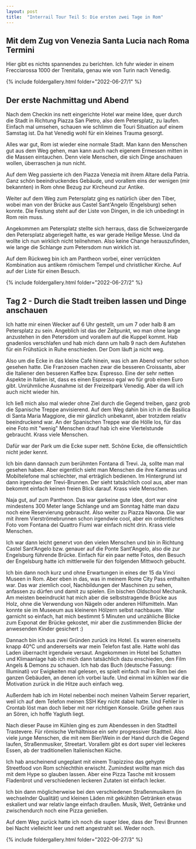 ```yaml
---
layout: post
title:  "Interrail Tour Teil 5: Die ersten zwei Tage in Rom"
---
```


## Mit dem Zug von Venezia Santa Lucia nach Roma Termini
Hier gibt es nichts spannendes zu berichten. Ich fuhr wieder in einem Frecciarossa 1000 der Trenitalia, genau wie von Turin nach Venedig.

{% include foldergallery.html folder="2022-06-27/1" %}

## Der erste Nachmittag und Abend
Nach dem Checkin ins nett eingerichte Hotel war meine Idee, quer durch die Stadt in Richtung Piazza San Pietro, also dem Petersplatz, zu laufen.
Einfach mal umsehen, schauen wie schlimm die Touri Situation auf einem Samstag ist.
Da hat Venedig wohl für ein kleines Trauma gesorgt.

Alles war gut, Rom ist wieder eine normale Stadt.
Man kann den Menschen gut aus dem Weg gehen, man kann auch nach eigenem Ermessen mitten in die Massen eintauchen.
Denn viele Menschen, die sich Dinge anschauen wollen, überraschen ja nun nicht.

Auf dem Weg passierte ich den Piazza Venezia mit ihrem Altare della Patria.
Ganz schön beeindruckendes Gebäude, und vorallem eins der wenigen (mir bekannten) in Rom ohne Bezug zur Kircheund zur Antike.

Weiter auf dem Weg zum Petersplatz ging es natürlich über den Tiber, wobei man von der Brücke aus Castel Sant'Angelo (Engelsburg) sehen konnte. 
Die Festung steht auf der Liste von Dingen, in die ich unbedingt in Rom rein muss.

Angekommen am Petersplatz stellte sich herraus, dass die Schweizergarde den Petersplatz abgeriegelt hatte, es war gerade Heilige Messe.
Und da wollte ich nun wirklich nicht teilnehmen.
Also keine Change herauszufinden, wie lange die Schlange zum Petersdom nun wirklich ist.

Auf dem Rückweg bin ich am Pantheon vorbei, einer verrückten Kombination aus antikem römischem Tempel und christlicher Kirche. Auf auf der Liste für einen Besuch.

{% include foldergallery.html folder="2022-06-27/2" %}

## Tag 2 - Durch die Stadt treiben lassen und Dinge anschauen
Ich hatte mir einen Wecker auf 6 Uhr gestellt, um um 7 oder halb 8 am Petersplatz zu sein.
Angeblich ist das der Zeitpunkt, wo man ohne lange anzustehen in den Petersdom und vorallem auf die Kuppel kommt.
Hab gnadenlos verschlafen und hab mich dann um halb 9 nach dem Aufstehen für ein Frühstück in Ruhe enschieden.
Der Dom läuft ja nicht weg.

Also um die Ecke in das kleine Café hinein, was ich am Abend vorher schon gesehen hatte.
Die Franzosen machen zwar die besseren Croissants, aber die Italiener den besseren Kaffee bzw. Espresso. 
Eine der sehr netten Aspekte in Italien ist, dass es einen Espresso egal wo für grob einen Euro gibt.
Unrühmliche Ausnahme ist der Freizeitpark Venedig. Aber da will ich auch nicht wieder hin.

Ich ließ mich also mal wieder ohne Ziel durch die Gegend treiben, ganz grob die Spanische Treppe anvisierend.
Auf dem Weg dahin bin ich in die Basilica di Santa Maria Maggiore, die mir gänzlich unbekannt, aber trotzdem relativ beeindruckend war.
An der Spanischen Treppe war die Hölle los, für das eine Foto mit "wenig" Menschen drauf hab ich eine Viertelstunde gebraucht. 
Krass viele Menschen.

Dafür war der Park um die Ecke super nett. Schöne Ecke, die offensichtlich nicht jeder kennt.

Ich bin dann dannach zum berühmten Fontana di Trevi. Ja, sollte man mal gesehen haben.
Aber eigentlich sieht man Menschen die ihre Kameras und Mobiltelefone mal schlechter, mal erträglich bedienen.
Im Hintergrund ist dann irgendwo der Trevi-Brunnen.
Der sieht tatsächlich cool aus, aber man bekommt einfach keinen freien Blick darauf.
Krass viele Menschen.

Naja gut, auf zum Pantheon.
Das war garkeine gute Idee, dort war eine mindestens 300 Meter lange Schlange und am Sonntag hätte man dazu noch eine Reservierung gebraucht.
Also weiter zu Piazza Navona.
Die war mit ihrem Vierströmebrunnen schon irgendwie cool, aber ein ordentliches Foto vom Fontana dei Quattro Fiumi war einfach nicht drin.
Krass viele Menschen.

Ich war dann leicht genervt von den vielen Menschen und bin in Richtung Castel Sant’Angelo bzw. genauer auf die Ponte Sant'Angelo, also die zur Engelsburg führende Brücke.
Einfach für ein paar nette Fotos, den Besuch der Engelsburg hatte ich mittlerweile für den folgenden Mittwoch gebucht.

Ich bin dann noch kurz und ohne Erwartungen in eines der 15 da Vinci Museen in Rom.
Aber eben in das, was in meinem Rome City Pass enthalten war.
Das war ziemlich cool, Nachbildungen der Maschinen zu sehen, anfassen zu dürfen und damit zu spielen.
Ein bischen Oldschool Mechanik.
Am meisten beeindruckt hat mich aber die selbststragende Brücke aus Holz, ohne die Verwendung von Nägeln oder anderen Hilfsmitteln.
Man konnte sie im Museeum aus kleineren Hölzern selbst nachbauen.
War garnicht so einfach, hat mich bestimmt 5 Minuten und unzähliche Blicke zum Exponat der Brücke gekostet, mir aber die zustimmenden Blicke der anwesenden Kinder gesichert :)

Dannach bin ich aus zwei Gründen zurück ins Hotel.
Es waren einerseits knapp 40°C und andererseits war mein Telefon fast alle. Hatte wohl das Laden übernacht irgendwie versaut.
Angekommen im Hotel bei Schatten und Klimaanlage hab ich mich dann tatsächlich dazu enschieden, den Film Angels & Demons zu schauen.
Ich hab das Buch (deutsche Fassung: Illuminati) vor Ewigkeiten mal gelesen, es spielt einfach mal in Rom bei den ganzen Gebäuden, an denen ich vorbei laufe.
Und einmal im kühlen war die Motivation zurück in die Hitze auch einfach weg.

Außerdem hab ich im Hotel nebenbei noch meinen Valheim Server repariert, weil ich auf dem Telefon meinen SSH Key nicht dabei hatte.
Und Fehler in Crontab löst man doch lieber mit ner richtigen Konsole.
Grüße gehen raus an Sören, ich hoffe Yagluth liegt.

Nach dieser Pause im Kühlen ging es zum Abendessen in den Stadtteil Trastevere.
Für römische Verhältnisse ein sehr progressiver Stadtteil.
Also viele junge Menschen, die mit nem Bier/Wein in der Hand durch die Gegend laufen, Straßenmusiker, Streetart.
Vorallem gibt es dort super viel leckeres Essen, ab der traditionellen Italienischen Küche.

Ich hab anscheinend ungeplant mit einem Trapizzino das gehypte Streetfood von Rom schlechthin erwischt.
Zumindest wollte man mich das mit dem Hype so glauben lassen.
Aber eine Pizza Tasche mit krossem Fladenbrot und verschiedenen leckeren Zutaten ist einfach lecker.

Ich bin dann möglicherweise bei den verschiedenen Straßenmusikern (in wechselnder Qualität) und kleinen Läden mit gekühlten Getränken etwas eskaliert und war relativ lange einfach draußen.
Musik, Welt, Getränke und zwischendurch noch eine Pizza genießen.

Auf dem Weg zurück hatte ich noch die super Idee, dass der Trevi Brunnen bei Nacht vielleicht leer und nett angestrahlt sei.
Weder noch.  

{% include foldergallery.html folder="2022-06-27/3" %}
